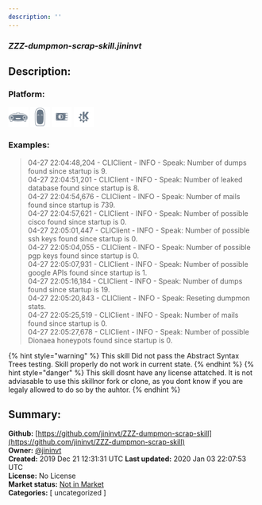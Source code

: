 ```yaml
---
description: ''
---
```


### _ZZZ-dumpmon-scrap-skill.jininvt_  
## Description:  
  
  
  
### Platform:  
 ![Mark I](../.gitbook/assets/mark-1-icon.png)  ![Mark II](../.gitbook/assets/mark-2-icon.png)  ![Picroft](../.gitbook/assets/picroft-icon.png)  ![plasmoid](../.gitbook/assets/kde.png)   
### Examples:  
> 04-27 22:04:48,204 - CLIClient - INFO - Speak: Number of dumps found since startup is 9.  
> 04-27 22:04:51,201 - CLIClient - INFO - Speak: Number of leaked database found since startup is 8.  
> 04-27 22:04:54,676 - CLIClient - INFO - Speak: Number of mails found since startup is 739.  
> 04-27 22:04:57,621 - CLIClient - INFO - Speak: Number of possible cisco found since startup is 0.  
> 04-27 22:05:01,447 - CLIClient - INFO - Speak: Number of possible ssh keys found since startup is 0.  
> 04-27 22:05:04,055 - CLIClient - INFO - Speak: Number of possible pgp keys found since startup is 0.  
> 04-27 22:05:07,931 - CLIClient - INFO - Speak: Number of possible google APIs found since startup is 1.  
> 04-27 22:05:16,184 - CLIClient - INFO - Speak: Number of dumps found since startup is 19.  
> 04-27 22:05:20,843 - CLIClient - INFO - Speak: Reseting dumpmon stats.  
> 04-27 22:05:25,519 - CLIClient - INFO - Speak: Number of mails found since startup is 0.  
> 04-27 22:05:27,678 - CLIClient - INFO - Speak: Number of possible Dionaea honeypots found since startup is 0.  
  
{% hint style="warning" %}
This skill Did not pass the Abstract Syntax Trees testing. Skill properly do not work in current state.
{% endhint %}
{% hint style="danger" %}
This skill dosnt have any license attatched. It is not adviasable to use this skillnor fork or clone, as you dont know if you are legaly allowed to do so by the auhtor.
{% endhint %}
  
## Summary:  
**Github:** [https://github.com/jininvt/ZZZ-dumpmon-scrap-skill](https://github.com/jininvt/ZZZ-dumpmon-scrap-skill)  
**Owner:** [@jininvt](https://github.com/jininvt)  
**Created:** 2019 Dec 21 12:31:31 UTC  **Last updated:** 2020 Jan 03 22:07:53 UTC  
**License:** No License  
**Market status:** [Not in Market](https://market.mycroft.ai/skill/)  
**Categories:** [ uncategorized ]   
